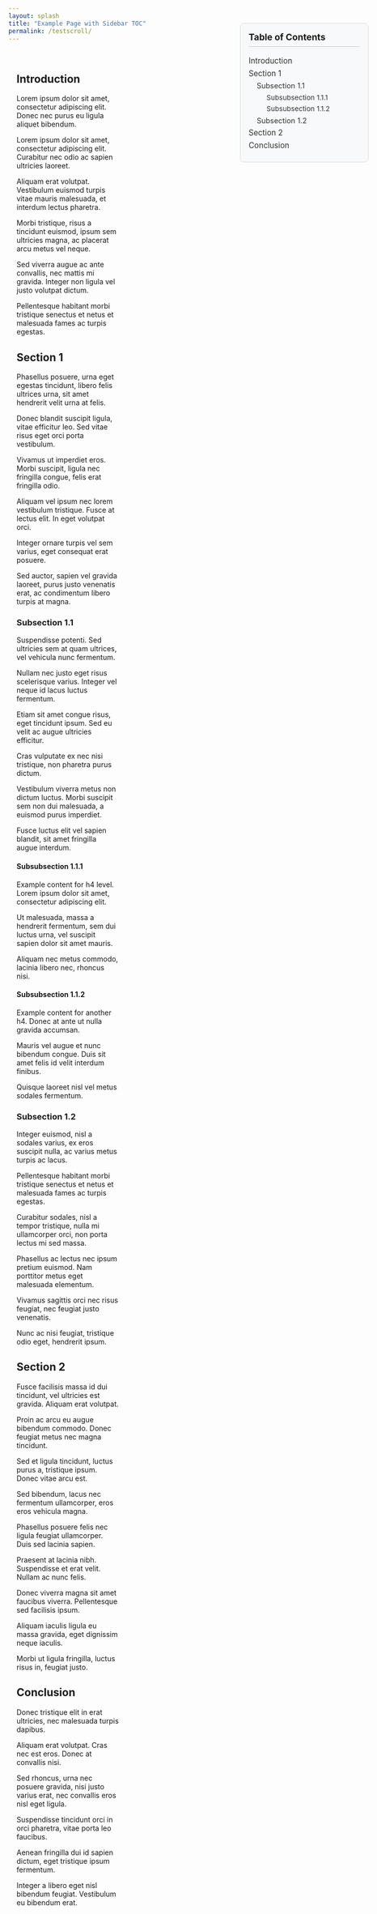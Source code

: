 ```yaml
---
layout: splash
title: "Example Page with Sidebar TOC"
permalink: /testscroll/
---
```


<!-- Sidebar TOC -->
<div class="sidebar-toc">
  <h3>Table of Contents</h3>
  <ul>
    <li><a href="#introduction">Introduction</a></li>
    <li>
      <a href="#section-1">Section 1</a>
      <ul>
        <li><a href="#subsection-1-1">Subsection 1.1</a>
          <ul>
            <li><a href="#subsubsection-1-1-1">Subsubsection 1.1.1</a></li>
            <li><a href="#subsubsection-1-1-2">Subsubsection 1.1.2</a></li>
          </ul>
        </li>
        <li><a href="#subsection-1-2">Subsection 1.2</a></li>
      </ul>
    </li>
    <li><a href="#section-2">Section 2</a></li>
    <li><a href="#conclusion">Conclusion</a></li>
  </ul>
</div>

<div class="page-content">
  <h2 id="introduction">Introduction</h2>
  <p>Lorem ipsum dolor sit amet, consectetur adipiscing elit. Donec nec purus eu ligula aliquet bibendum.</p>
  <p>Lorem ipsum dolor sit amet, consectetur adipiscing elit. Curabitur nec odio ac sapien ultricies laoreet.</p>
  <p>Aliquam erat volutpat. Vestibulum euismod turpis vitae mauris malesuada, et interdum lectus pharetra.</p>
  <p>Morbi tristique, risus a tincidunt euismod, ipsum sem ultricies magna, ac placerat arcu metus vel neque.</p>
  <p>Sed viverra augue ac ante convallis, nec mattis mi gravida. Integer non ligula vel justo volutpat dictum.</p>
  <p>Pellentesque habitant morbi tristique senectus et netus et malesuada fames ac turpis egestas.</p>

  <h2 id="section-1">Section 1</h2>
  <p>Phasellus posuere, urna eget egestas tincidunt, libero felis ultrices urna, sit amet hendrerit velit urna at felis.</p>
  <p>Donec blandit suscipit ligula, vitae efficitur leo. Sed vitae risus eget orci porta vestibulum.</p>
  <p>Vivamus ut imperdiet eros. Morbi suscipit, ligula nec fringilla congue, felis erat fringilla odio.</p>
  <p>Aliquam vel ipsum nec lorem vestibulum tristique. Fusce at lectus elit. In eget volutpat orci.</p>
  <p>Integer ornare turpis vel sem varius, eget consequat erat posuere.</p>
  <p>Sed auctor, sapien vel gravida laoreet, purus justo venenatis erat, ac condimentum libero turpis at magna.</p>

  <h3 id="subsection-1-1">Subsection 1.1</h3>
  <p>Suspendisse potenti. Sed ultricies sem at quam ultrices, vel vehicula nunc fermentum.</p>
  <p>Nullam nec justo eget risus scelerisque varius. Integer vel neque id lacus luctus fermentum.</p>
  <p>Etiam sit amet congue risus, eget tincidunt ipsum. Sed eu velit ac augue ultricies efficitur.</p>
  <p>Cras vulputate ex nec nisi tristique, non pharetra purus dictum.</p>
  <p>Vestibulum viverra metus non dictum luctus. Morbi suscipit sem non dui malesuada, a euismod purus imperdiet.</p>
  <p>Fusce luctus elit vel sapien blandit, sit amet fringilla augue interdum.</p>

  <h4 id="subsubsection-1-1-1">Subsubsection 1.1.1</h4>
  <p>Example content for h4 level. Lorem ipsum dolor sit amet, consectetur adipiscing elit.</p>
  <p>Ut malesuada, massa a hendrerit fermentum, sem dui luctus urna, vel suscipit sapien dolor sit amet mauris.</p>
  <p>Aliquam nec metus commodo, lacinia libero nec, rhoncus nisi.</p>

  <h4 id="subsubsection-1-1-2">Subsubsection 1.1.2</h4>
  <p>Example content for another h4. Donec at ante ut nulla gravida accumsan.</p>
  <p>Mauris vel augue et nunc bibendum congue. Duis sit amet felis id velit interdum finibus.</p>
  <p>Quisque laoreet nisl vel metus sodales fermentum.</p>

  <h3 id="subsection-1-2">Subsection 1.2</h3>
  <p>Integer euismod, nisl a sodales varius, ex eros suscipit nulla, ac varius metus turpis ac lacus.</p>
  <p>Pellentesque habitant morbi tristique senectus et netus et malesuada fames ac turpis egestas.</p>
  <p>Curabitur sodales, nisl a tempor tristique, nulla mi ullamcorper orci, non porta lectus mi sed massa.</p>
  <p>Phasellus ac lectus nec ipsum pretium euismod. Nam porttitor metus eget malesuada elementum.</p>
  <p>Vivamus sagittis orci nec risus feugiat, nec feugiat justo venenatis.</p>
  <p>Nunc ac nisi feugiat, tristique odio eget, hendrerit ipsum.</p>

  <h2 id="section-2">Section 2</h2>
  <p>Fusce facilisis massa id dui tincidunt, vel ultricies est gravida. Aliquam erat volutpat.</p>
  <p>Proin ac arcu eu augue bibendum commodo. Donec feugiat metus nec magna tincidunt.</p>
  <p>Sed et ligula tincidunt, luctus purus a, tristique ipsum. Donec vitae arcu est.</p>
  <p>Sed bibendum, lacus nec fermentum ullamcorper, eros eros vehicula magna.</p>
  <p>Phasellus posuere felis nec ligula feugiat ullamcorper. Duis sed lacinia sapien.</p>
  <p>Praesent at lacinia nibh. Suspendisse et erat velit. Nullam ac nunc felis.</p>
  <p>Donec viverra magna sit amet faucibus viverra. Pellentesque sed facilisis ipsum.</p>
  <p>Aliquam iaculis ligula eu massa gravida, eget dignissim neque iaculis.</p>
  <p>Morbi ut ligula fringilla, luctus risus in, feugiat justo.</p>

  <h2 id="conclusion">Conclusion</h2>
  <p>Donec tristique elit in erat ultricies, nec malesuada turpis dapibus.</p>
  <p>Aliquam erat volutpat. Cras nec est eros. Donec at convallis nisi.</p>
  <p>Sed rhoncus, urna nec posuere gravida, nisi justo varius erat, nec convallis eros nisl eget ligula.</p>
  <p>Suspendisse tincidunt orci in orci pharetra, vitae porta leo faucibus.</p>
  <p>Aenean fringilla dui id sapien dictum, eget tristique ipsum fermentum.</p>
  <p>Integer a libero eget nisl bibendum feugiat. Vestibulum eu bibendum erat.</p>
</div>


<!-- CSS -->
<style>
.page-content {
  margin-right: 270px; /* push main text to the left of sidebar */
  max-width: 700px;
  padding: 1rem;
}

.sidebar-toc {
  position: fixed;
  top: 100px;
  right: 20px;
  width: 220px;
  max-height: 80vh;
  overflow-y: auto;
  padding: 1rem;
  background: #f8f9fa;
  border: 1px solid #ddd;
  border-radius: 8px;
  font-size: 0.95rem;
  z-index: 999;
}

.sidebar-toc h3 {
  margin-top: 0;
  font-size: 1.1rem;
  border-bottom: 1px solid #ccc;
  padding-bottom: 0.5rem;
}

.sidebar-toc ul {
  list-style: none;
  padding-left: 0;
  margin: 0;
}

.sidebar-toc li {
  margin: 0.4rem 0;
}

.sidebar-toc ul ul {
  margin-left: 1rem; /* indent nested levels (for h3) */
  font-size: 0.9rem;
}

.sidebar-toc ul ul ul {
  margin-left: 1.2rem; /* indent further for h4 */
  font-size: 0.85rem;
}

.sidebar-toc a {
  text-decoration: none;
  color: #333;
}

.sidebar-toc a:hover {
  color: #007acc;
}

.sidebar-toc a.active {
  font-weight: bold;
  color: #007acc;
}
</style>

<script>
document.addEventListener("DOMContentLoaded", function () {
  document.addEventListener("scroll", function () {
    const links = document.querySelectorAll(".sidebar-toc a");
    let current = "";
    document.querySelectorAll("h2, h3, h4").forEach(section => {
      const sectionTop = section.getBoundingClientRect().top + window.pageYOffset - 130;
      if (window.scrollY >= sectionTop) {
        current = section.getAttribute("id");
      }
    });

    links.forEach(link => {
      link.classList.remove("active");
      if (link.getAttribute("href") === "#" + current) {
        link.classList.add("active");

        const toc = document.querySelector(".sidebar-toc");
        if (toc) {
          const linkRect = link.getBoundingClientRect();
          const tocRect = toc.getBoundingClientRect();

          if (linkRect.top < tocRect.top || linkRect.bottom > tocRect.bottom) {
            link.scrollIntoView({
              block: "center",
              behavior: "smooth"
            });
          }
        }
      }
    });
  });
});
</script>

